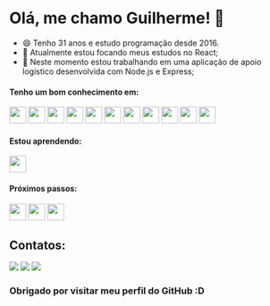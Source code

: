 # Olá, me chamo Guilherme! 👋

- 😄 Tenho 31 anos e estudo programação desde 2016. 
- 🌱 Atualmente estou focando meus estudos no React;
- 🔭 Neste momento estou trabalhando em uma aplicação de apoio logístico desenvolvida com Node.js e Express;

#### Tenho um bom conhecimento em:
<img src="https://cdn.jsdelivr.net/gh/devicons/devicon/icons/nodejs/nodejs-original.svg" height='30' width='30'/> <img src="https://cdn.jsdelivr.net/gh/devicons/devicon/icons/jquery/jquery-plain-wordmark.svg" height='30' width='30'/> <img src="https://cdn.jsdelivr.net/gh/devicons/devicon/icons/html5/html5-original.svg" height='30' width='30'/> <img src="https://cdn.jsdelivr.net/gh/devicons/devicon/icons/css3/css3-original.svg" height='30' width='30'/> <img src="https://cdn.jsdelivr.net/gh/devicons/devicon/icons/mysql/mysql-original.svg" height='30' width='30'/> <img src="https://cdn.jsdelivr.net/gh/devicons/devicon/icons/php/php-plain.svg" height='30' width='30'/> <img src="https://cdn.jsdelivr.net/gh/devicons/devicon/icons/bootstrap/bootstrap-original.svg" height='30' width='30'/> <img src="https://cdn.jsdelivr.net/gh/devicons/devicon/icons/npm/npm-original-wordmark.svg" heigth='30' width='30'/> <img src="https://cdn.jsdelivr.net/gh/devicons/devicon/icons/gimp/gimp-original.svg" height='30' width='30'/> <img src="https://cdn.jsdelivr.net/gh/devicons/devicon/icons/photoshop/photoshop-plain.svg" height='30' width='30'/> <img src="https://cdn.jsdelivr.net/gh/devicons/devicon/icons/linux/linux-original.svg" height='30' width='30'/>

#### Estou aprendendo:
<img src="https://cdn.jsdelivr.net/gh/devicons/devicon/icons/react/react-original.svg" height='30' width='30'/> 
          
#### Próximos passos:
<img src="https://cdn.jsdelivr.net/gh/devicons/devicon/icons/python/python-original.svg" height='30' width='30'/> <img src="https://cdn.jsdelivr.net/gh/devicons/devicon/icons/electron/electron-original.svg" height='30' width='30'/> <img src="https://cdn.jsdelivr.net/gh/devicons/devicon/icons/angularjs/angularjs-original.svg" height='30' width='30'/>

## Contatos:

<div>
<a href="https://instagram.com/gugafabri" target="_blank"><img src="https://img.shields.io/badge/-Instagram-%23E4405F?style=for-the-badge&logo=instagram&logoColor=white" target="_blank"></a>
<a href = "mailto:gugafabrini@gmail.com"><img src="https://img.shields.io/badge/Gmail-D14836?style=for-the-badge&logo=gmail&logoColor=white" target="_blank"></a>
<a href="https://www.linkedin.com/in/guilherme-fabrini-de-almeida-158637135" target="_blank"><img src="https://img.shields.io/badge/-LinkedIn-%230077B5?style=for-the-badge&logo=linkedin&logoColor=white" target="_blank"></a>   
</div>         

### Obrigado por visitar meu perfil do GitHub :D
          
          
          
          
          
          
          
          
          
          

          
            


<!--
**guilhermefabrini/guilhermefabrini** is a ✨ _special_ ✨ repository because its `README.md` (this file) appears on your GitHub profile.

Here are some ideas to get you started:

- 🔭 I’m currently working on ...
- 🌱 I’m currently learning ...
- 👯 I’m looking to collaborate on ...
- 🤔 I’m looking for help with ...
- 💬 Ask me about ...
- 📫 How to reach me: ...
- 😄 Pronouns: ...
- ⚡ Fun fact: ...
-->
